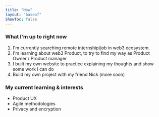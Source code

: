 ```yaml
---
title: "Now"
layout: "baseof"
ShowToc: false
---
```


### What I'm up to right now
1. I'm currently searching remote internship/job in web3 ecosystem.
2. I'm learning about web3 Product, to try to find my way as Product Owner / Product manager
3. I built my own website to practice explaining my thoughts and show some work I can do
4. Build my own project with my friend Nick (more soon)

### My current learning & interests
- Product UX 
- Agile methodologies
- Privacy and encryption
